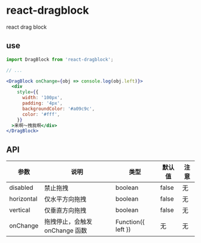# react-dragblock

react drag block

## use

```jsx
import DragBlock from 'react-dragblock';

// ...

<DragBlock onChange={obj => console.log(obj.left)}>
  <div
    style={{
      width: '100px',
      padding: '4px',
      backgroundColor: '#a09c9c',
      color: '#fff',
    }}
  >来啊～拽我啊</div>
</DragBlock>
```

## API

| 参数 | 说明 | 类型 | 默认值 | 注意 |
| ---- | ---- | ---- | ------ | ---- |
| disabled | 禁止拖拽 | boolean | false | 无 |
| horizontal | 仅水平方向拖拽 | boolean | false | 无 |
| vertical | 仅垂直方向拖拽 | boolean | false | 无 |
| onChange | 拖拽停止，会触发 onChange 函数 | Function({ left }) | 无 | 无 |
